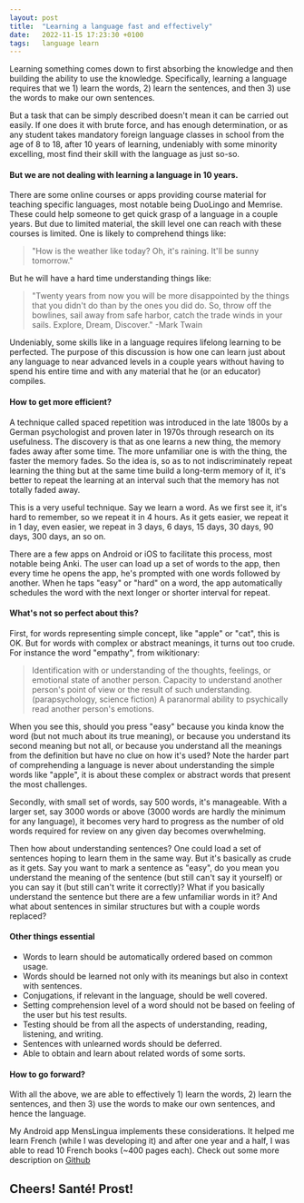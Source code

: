 ```yaml
---
layout: post
title:  "Learning a language fast and effectively"
date:   2022-11-15 17:23:30 +0100
tags:   language learn
---
```


Learning something comes down to first absorbing the knowledge and then building the ability to use the knowledge.  Specifically, learning a language requires that we 1) learn the words, 2) learn the sentences, and then 3) use the words to make our own sentences.

But a task that can be simply described doesn't mean it can be carried out easily.  If one does it with brute force, and has enough determination, or as any student takes mandatory foreign language classes in school from the age of 8 to 18, after 10 years of learning, undeniably with some minority excelling, most find their skill with the language as just so-so.

#### But we are not dealing with learning a language in 10 years.

There are some online courses or apps providing course material for teaching specific languages, most notable being DuoLingo and Memrise.  These could help someone to get quick grasp of a language in a couple years.  But due to limited material, the skill level one can reach with these courses is limited.  One is likely to comprehend things like: 
>"How is the weather like today?  Oh, it's raining.  It'll be sunny tomorrow."

But he will have a hard time understanding things like:
>"Twenty years from now you will be more disappointed by the things that you didn't do than by the ones you did do. So, throw off the bowlines, sail away from safe harbor, catch the trade winds in your sails. Explore, Dream, Discover." -Mark Twain

Undeniably, some skills like in a language requires lifelong learning to be perfected.  The purpose of this discussion is how one can learn just about any language to near advanced levels in a couple years without having to spend his entire time and with any material that he (or an educator) compiles.

#### How to get more efficient?

A technique called spaced repetition was introduced in the late 1800s by a German psychologist and proven later in 1970s through research on its usefulness.  The discovery is that as one learns a new thing, the memory fades away after some time.  The more unfamiliar one is with the thing, the faster the memory fades.  So the idea is, so as to not indiscriminately repeat learning the thing but at the same time build a long-term memory of it, it's better to repeat the learning at an interval such that the memory has not totally faded away.

This is a very useful technique.  Say we learn a word.  As we first see it, it's hard to remember, so we repeat it in 4 hours.  As it gets easier, we repeat it in 1 day, even easier, we repeat in 3 days, 6 days, 15 days, 30 days, 90 days, 300 days, an so on.

There are a few apps on Android or iOS to facilitate this process, most notable being Anki.  The user can load up a set of words to the app, then every time he opens the app, he's prompted with one words followed by another.  When he taps "easy" or "hard" on a word, the app automatically schedules the word with the next longer or shorter interval for repeat.

#### What's not so perfect about this?

First, for words representing simple concept, like "apple" or "cat", this is OK.  But for words with complex or abstract meanings, it turns out too crude.  For instance the word "empathy", from wikitionary:
>Identification with or understanding of the thoughts, feelings, or emotional state of another person. 
>Capacity to understand another person's point of view or the result of such understanding.
>(parapsychology, science fiction) A paranormal ability to psychically read another person's emotions.

When you see this, should you press "easy" because you kinda know the word (but not much about its true meaning), or because you understand its second meaning but not all, or because you understand all the meanings from the definition but have no clue on how it's used?  Note the harder part of comprehending a language is never about understanding the simple words like "apple", it is about these complex or abstract words that present the most challenges.

Secondly, with small set of words, say 500 words, it's manageable.  With a larger set, say 3000 words or above (3000 words are hardly the minimum for any language), it becomes very hard to progress as the number of old words required for review on any given day becomes overwhelming.

Then how about understanding sentences?  One could load a set of sentences hoping to learn them in the same way.  But it's basically as crude as it gets.  Say you want to mark a sentence as "easy", do you mean you understand the meaning of the sentence (but still can't say it yourself) or you can say it (but still can't write it correctly)?  What if you basically understand the sentence but there are a few unfamiliar words in it?  And what about sentences in similar structures but with a couple words replaced?

#### Other things essential

* Words to learn should be automatically ordered based on common usage.
* Words should be learned not only with its meanings but also in context with sentences.
* Conjugations, if relevant in the language, should be well covered.
* Setting comprehension level of a word should not be based on feeling of the user but his test results.
* Testing should be from all the aspects of understanding, reading, listening, and writing.
* Sentences with unlearned words should be deferred.
* Able to obtain and learn about related words of some sorts.

#### How to go forward?

With all the above, we are able to effectively 1) learn the words, 2) learn the sentences, and then 3) use the words to make our own sentences, and hence the language.

My Android app MensLingua implements these considerations.  It helped me learn French (while I was developing it) and after one year and a half, I was able to read 10 French books (~400 pages each).  Check out some more description on [Github](https://github.com/XilinJia/MensLingua)

## Cheers!  Santé!  Prost!